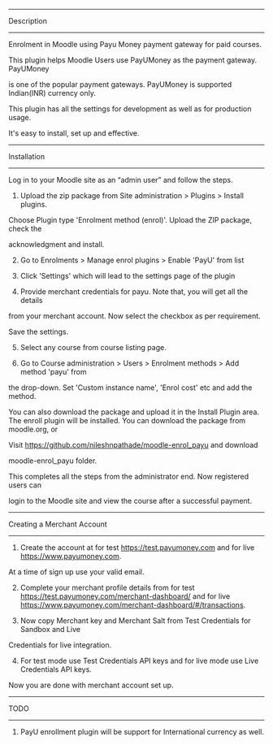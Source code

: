 --------------------------------------------------------------------------------

Description

--------------------------------------------------------------------------------

Enrolment in Moodle using Payu Money payment gateway for paid courses.



This plugin helps Moodle Users use PayUMoney as the payment gateway. PayUMoney

is one of the popular payment gateways. PayUMoney is supported Indian(INR) currency only.

This plugin has all the settings for development as well as for production usage.

It's easy to install, set up and effective.



--------------------------------------------------------------------------------

Installation

--------------------------------------------------------------------------------

Log in to your Moodle site as an “admin user” and follow the steps.



1) Upload the zip package from Site administration > Plugins > Install plugins.

Choose Plugin type 'Enrolment method (enrol)'. Upload the ZIP package, check the

acknowledgment and install.



2) Go to Enrolments > Manage enrol plugins > Enable 'PayU' from list



3) Click 'Settings' which will lead to the settings page of the plugin



4) Provide merchant credentials for payu. Note that, you will get all the details

from your merchant account. Now select the checkbox as per requirement.

Save the settings.



5) Select any course from course listing page.



6) Go to Course administration > Users > Enrolment methods > Add method 'payu' from

the drop-down. Set 'Custom instance name', 'Enrol cost' etc and add the method.



You can also download the package and upload it in the Install Plugin area. The enroll
plugin will be installed. You can download the package from moodle.org, or

Visit https://github.com/nileshnpathade/moodle-enrol_payu and download

moodle-enrol_payu folder.



This completes all the steps from the administrator end. Now registered users can

login to the Moodle site and view the course after a successful payment.



--------------------------------------------------------------------------------

Creating a Merchant Account

--------------------------------------------------------------------------------



1) Create the account at for test https://test.payumoney.com and for live https://www.payumoney.com.

At a time of sign up use your valid email.



2) Complete your merchant profile details from for test https://test.payumoney.com/merchant-dashboard/ and for live https://www.payumoney.com/merchant-dashboard/#/transactions.



3) Now copy Merchant key and Merchant Salt from Test Credentials for Sandbox and Live 

Credentials for live integration.



4) For test mode use Test Credentials API keys and for live mode use Live Credentials API keys.



Now you are done with merchant account set up.



--------------------------------------------------------------------------------

TODO

--------------------------------------------------------------------------------

1) PayU enrollment plugin will be support for International currency as well.